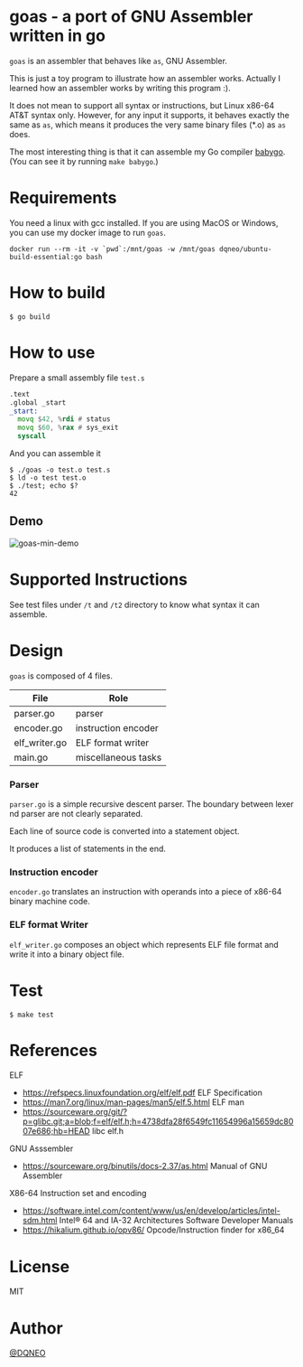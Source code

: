 # goas - a port of GNU Assembler written in go

`goas` is an assembler that behaves like `as`, GNU Assembler.

This is just a toy program to illustrate how an assembler works. Actually I learned how an assembler works by writing this program :).

It does not mean to support all syntax or instructions, but  Linux x86-64 AT&T syntax only.
However, for any input it supports, it behaves exactly the same as `as`,
 which means it produces the very same binary files (*.o) as `as` does.

The most interesting thing is that it can assemble my Go compiler [babygo](https://github.com/DQNEO/babygo). (You can see it by running `make babygo`.)


# Requirements

You need a linux with gcc installed.
If you are using MacOS or Windows, you can use my docker image to run `goas`.

```cgo
docker run --rm -it -v `pwd`:/mnt/goas -w /mnt/goas dqneo/ubuntu-build-essential:go bash 
```

# How to build

```
$ go build
```

# How to use

Prepare a small assembly file `test.s`

```asm
.text
.global _start
_start:
  movq $42, %rdi # status
  movq $60, %rax # sys_exit
  syscall
```

And you can assemble it

```terminal
$ ./goas -o test.o test.s
$ ld -o test test.o
$ ./test; echo $?
42
```

## Demo

![goas-min-demo](https://user-images.githubusercontent.com/188741/134793225-411c06e7-982d-44aa-8fec-34139d5d080b.gif)


# Supported Instructions

See test files under `/t` and `/t2` directory to know what syntax it can assemble.

# Design

`goas` is composed of 4 files.

File|Role
---|---
parser.go | parser
encoder.go | instruction encoder
elf_writer.go | ELF format writer
main.go | miscellaneous tasks

### Parser

`parser.go` is a simple recursive descent parser. The boundary between lexer nd parser are not clearly separated.

Each line of source code is converted into a statement object.

It produces a list of statements in the end.

### Instruction encoder

`encoder.go` translates an instruction with operands into a piece of x86-64 binary machine code.

### ELF format Writer

`elf_writer.go` composes an object which represents ELF file format and write it into a binary object file.

# Test

```
$ make test
```

# References

ELF

* https://refspecs.linuxfoundation.org/elf/elf.pdf ELF Specification
* https://man7.org/linux/man-pages/man5/elf.5.html ELF man
* https://sourceware.org/git/?p=glibc.git;a=blob;f=elf/elf.h;h=4738dfa28f6549fc11654996a15659dc8007e686;hb=HEAD libc elf.h

GNU Asssembler

* https://sourceware.org/binutils/docs-2.37/as.html Manual of GNU Assembler

X86-64 Instruction set and encoding

* https://software.intel.com/content/www/us/en/develop/articles/intel-sdm.html Intel® 64 and IA-32 Architectures Software Developer Manuals
* https://hikalium.github.io/opv86/ Opcode/Instruction finder for x86_64

# License

MIT

# Author

[@DQNEO](https://twitter.com/DQNEO)

